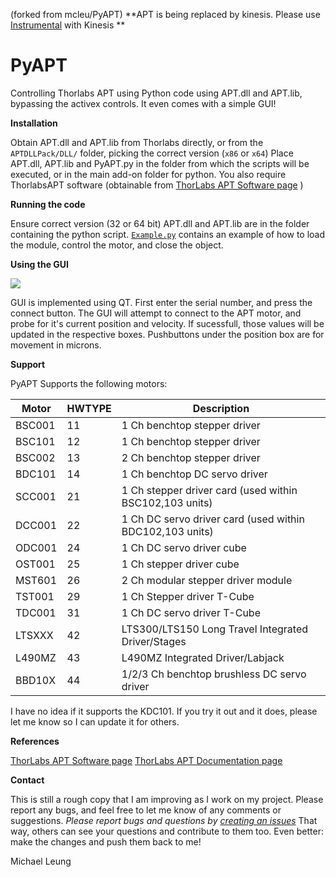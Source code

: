 (forked from mcleu/PyAPT)
**APT is being replaced by kinesis. Please use [Instrumental](https://github.com/mabuchilab/Instrumental/) with Kinesis **

PyAPT
=====
Controlling Thorlabs APT using Python code using APT.dll and APT.lib, bypassing the activex controls.
It even comes with a simple GUI!

**Installation**

Obtain APT.dll and APT.lib from Thorlabs directly, or from the ```APTDLLPack/DLL/``` folder, picking the correct version (```x86``` or ```x64```)
Place APT.dll, APT.lib and PyAPT.py in the folder from which the scripts will be executed, or in the main add-on folder for python.
You also require ThorlabsAPT software (obtainable from [ThorLabs APT Software page](http://www.thorlabs.us/software_pages/ViewSoftwarePage.cfm?Code=APT) )

**Running the code**

Ensure correct version (32 or 64 bit) APT.dll and APT.lib are in the folder containing the python script.
[```Example.py```](Example.py) contains an example of how to load the module, control the motor, and close the object.

**Using the GUI**

![](https://cloud.githubusercontent.com/assets/5076314/7212786/91687864-e521-11e4-89c9-4a843e87a142.png)

GUI is implemented using QT. First enter the serial number, and press the connect button.
The GUI will attempt to connect to the APT motor, and probe for it's current position and velocity. If sucessfull, those values will be updated in the respective boxes.
Pushbuttons under the position box are for movement in microns.

**Support**

PyAPT Supports the following motors:

Motor | HWTYPE | Description
------|--------|----------------
BSC001 | 11 | 1 Ch benchtop stepper driver
BSC101 | 12	| 1 Ch benchtop stepper driver
BSC002 | 13 | 2 Ch benchtop stepper driver
BDC101 | 14 | 1 Ch benchtop DC servo driver
SCC001 | 21 | 1 Ch stepper driver card (used within BSC102,103 units)
DCC001 | 22 | 1 Ch DC servo driver card (used within BDC102,103 units)
ODC001 | 24 | 1 Ch DC servo driver cube
OST001 | 25 | 1 Ch stepper driver cube
MST601 | 26 | 2 Ch modular stepper driver module
TST001 | 29 | 1 Ch Stepper driver T-Cube
TDC001 | 31 | 1 Ch DC servo driver T-Cube
LTSXXX | 42 | LTS300/LTS150 Long Travel Integrated Driver/Stages
L490MZ | 43 | L490MZ Integrated Driver/Labjack
BBD10X | 44 | 1/2/3 Ch benchtop brushless DC servo driver

I have no idea if it supports the KDC101. If you try it out and it does, please let me know so I can update it for others.

**References**

[ThorLabs APT Software page](http://www.thorlabs.us/software_pages/ViewSoftwarePage.cfm?Code=APT)
[ThorLabs APT Documentation page](http://www.thorlabs.us/software/apt/APT_Communications_Protocol_Rev_15.pdf)

**Contact**

This is still a rough copy that I am improving as I work on my project.
Please report any bugs, and feel free to let me know of any comments or suggestions. 
*Please report bugs and questions by [creating an issues](https://github.com/mcleung/PyAPT/issues)*
That way, others can see your questions and contribute to them too.
Even better: make the changes and push them back to me!

Michael Leung
